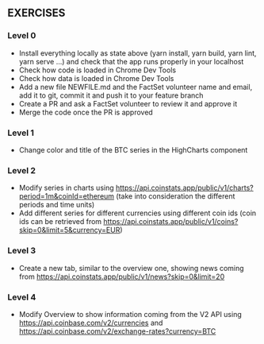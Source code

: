 ## EXERCISES

### Level 0

- Install everything locally as state above (yarn install, yarn build, yarn lint, yarn serve ...) and check that the app runs properly in your localhost
- Check how code is loaded in Chrome Dev Tools
- Check how data is loaded in Chrome Dev Tools
- Add a new file NEWFILE.md and the FactSet volunteer name and email, add it to git, commit it and push it to your feature branch
- Create a PR and ask a FactSet volunteer to review it and approve it
- Merge the code once the PR is approved

### Level 1

- Change color and title of the BTC series in the HighCharts component

### Level 2

- Modify series in charts using https://api.coinstats.app/public/v1/charts?period=1m&coinId=ethereum (take into consideration the different periods and time units)
- Add different series for different currencies using different coin ids (coin ids can be retrieved from https://api.coinstats.app/public/v1/coins?skip=0&limit=5&currency=EUR)

### Level 3

- Create a new tab, similar to the overview one, showing news coming from https://api.coinstats.app/public/v1/news?skip=0&limit=20

### Level 4

- Modify Overview to show information coming from the V2 API using https://api.coinbase.com/v2/currencies and https://api.coinbase.com/v2/exchange-rates?currency=BTC 
